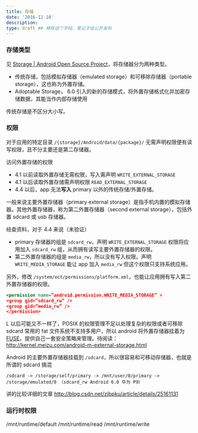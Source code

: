 ```yaml
---
title: 存储
date: '2016-12-10'
description:
type: draft ## 移除这个字段，笔记才会公开发布
---
```


### 存储类型

见 [Storage | Android Open Source Project](https://source.android.com/devices/storage/index.html)，将存储器分为两种类型。

- 传统存储，包括模拟存储器（emulated storage）和可移除存储器（portable storage），这也称为外置存储。
- Adoptable Storage， 6.0 引入的新的存储模式，将外置存储格式化并加密存储数据，其能当作内部存储使用


传统存储是不区分大小写。


### 权限

对于应用的特定目录 `/{storage}/Android/data/{package}/` 无需声明权限便有读写权限，且不分主要还是第二存储器。

访问外置存储的权限

- 4.1 以前读取外置存储无需权限，写入需声明 `WRITE_EXTERNAL_STORAGE`
- 4.1 以后读取外置存储需声明权限 `READ_EXTERNAL_STORAGE`
- 4.4 以后，app 无法**写入** primary 以外的传统存储/外置存储。

一般来说主要外置存储器（primary external storage）是指手机内置的模拟存储器。其他外置存储器，称为第二外置存储器（second external storage），包括外置 sdcard 或 usb 存储器。

经查资料，对于 4.4 来说（未验证）

- primary 存储器的组是 `sdcard_rw`，声明 `WRITE_EXTERNAL_STORAGE` 权限将应用加入 `sdcard_rw` 组，从而拥有读写主要外置存储器的权限。
- 第二外置存储器的组是 `media_rw`，所以没有写入权限。声明 `WRITE_MEDIA_STORAGE` 能让 app 加入 `media_rw` 但这个权限只支持系统应用。

另外，修改 `/system/ect/permissions/platform.xml`，也能让应用拥有写入第二外置存储器的权限。

```xml
<permission name=”android.permission.WRITE_MEDIA_STORAGE” >
<group gid=”sdcard_rw” />
<group gid=”media_rw” />
</permission>
```

L 以后可能又不一样了，POSIX 的权限管理不足以处理复杂的权限或者可移除 sdcard 常用的 fat 文件系统不支持多用户，所以 android 将外置存储器挂着为 [FUSE][]，提供自己一套安全策略来管理。待阅读：http://kernel.meizu.com/android-m-external-storage.html

Android 的主要外置存储器挂载到 `/sdcard`，所以很容易和可移动存储器，也就是所谓的 sdcard 搞混

    /sdcard -> /storage/self/primary -> /mnt/user/0/primary -> /storage/emulated/0 （sdcard_rw Android 6.0 华为 P9）

[FUSE]: https://zh.wikipedia.org/wiki/FUSE

讲的比较详细的文章 http://blog.csdn.net/zjbpku/article/details/25161131

### 运行时权限

/mnt/runtime/default
/mnt/runtime/read
/mnt/runtime/write
